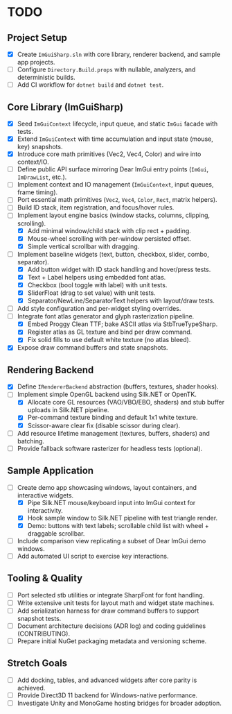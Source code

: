 # TODO

## Project Setup
- [x] Create `ImGuiSharp.sln` with core library, renderer backend, and sample app projects.
- [ ] Configure `Directory.Build.props` with nullable, analyzers, and deterministic builds.
- [ ] Add CI workflow for `dotnet build` and `dotnet test`.

## Core Library (ImGuiSharp)
- [x] Seed `ImGuiContext` lifecycle, input queue, and static `ImGui` facade with tests.
- [x] Extend `ImGuiContext` with time accumulation and input state (mouse, key) snapshots.
- [x] Introduce core math primitives (Vec2, Vec4, Color) and wire into context/IO.
- [ ] Define public API surface mirroring Dear ImGui entry points (`ImGui`, `ImDrawList`, etc.).
- [ ] Implement context and IO management (`ImGuiContext`, input queues, frame timing).
- [ ] Port essential math primitives (`Vec2`, `Vec4`, `Color`, `Rect`, matrix helpers).
- [ ] Build ID stack, item registration, and focus/hover rules.
- [ ] Implement layout engine basics (window stacks, columns, clipping, scrolling).
  - [x] Add minimal window/child stack with clip rect + padding.
  - [x] Mouse-wheel scrolling with per-window persisted offset.
  - [x] Simple vertical scrollbar with dragging.
- [ ] Implement baseline widgets (text, button, checkbox, slider, combo, separator).
  - [x] Add button widget with ID stack handling and hover/press tests.
  - [x] Text + Label helpers using embedded font atlas.
  - [x] Checkbox (bool toggle with label) with unit tests.
  - [x] SliderFloat (drag to set value) with unit tests.
  - [x] Separator/NewLine/SeparatorText helpers with layout/draw tests.
- [ ] Add style configuration and per-widget styling overrides.
- [ ] Integrate font atlas generator and glyph rasterization pipeline.
  - [x] Embed Proggy Clean TTF; bake ASCII atlas via StbTrueTypeSharp.
  - [x] Register atlas as GL texture and bind per draw command.
  - [x] Fix solid fills to use default white texture (no atlas bleed).
- [x] Expose draw command buffers and state snapshots.

## Rendering Backend
- [x] Define `IRendererBackend` abstraction (buffers, textures, shader hooks).
- [ ] Implement simple OpenGL backend using Silk.NET or OpenTK.
  - [x] Allocate core GL resources (VAO/VBO/EBO, shaders) and stub buffer uploads in Silk.NET pipeline.
  - [x] Per-command texture binding and default 1x1 white texture.
  - [x] Scissor-aware clear fix (disable scissor during clear).
- [ ] Add resource lifetime management (textures, buffers, shaders) and batching.
- [ ] Provide fallback software rasterizer for headless tests (optional).

## Sample Application
- [ ] Create demo app showcasing windows, layout containers, and interactive widgets.
  - [x] Pipe Silk.NET mouse/keyboard input into ImGui context for interactivity.
  - [x] Hook sample window to Silk.NET pipeline with test triangle render.
  - [x] Demo: buttons with text labels; scrollable child list with wheel + draggable scrollbar.
- [ ] Include comparison view replicating a subset of Dear ImGui demo windows.
- [ ] Add automated UI script to exercise key interactions.

## Tooling & Quality
- [ ] Port selected stb utilities or integrate SharpFont for font handling.
- [ ] Write extensive unit tests for layout math and widget state machines.
- [ ] Add serialization harness for draw command buffers to support snapshot tests.
- [ ] Document architecture decisions (ADR log) and coding guidelines (CONTRIBUTING).
- [ ] Prepare initial NuGet packaging metadata and versioning scheme.

## Stretch Goals
- [ ] Add docking, tables, and advanced widgets after core parity is achieved.
- [ ] Provide Direct3D 11 backend for Windows-native performance.
- [ ] Investigate Unity and MonoGame hosting bridges for broader adoption.
